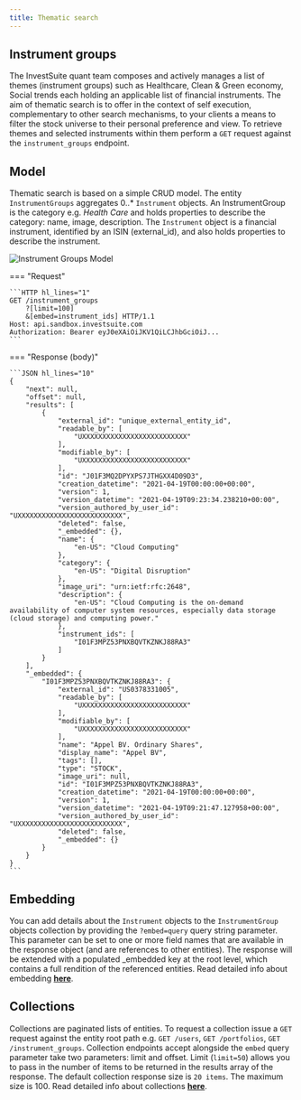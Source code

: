 ```yaml
---
title: Thematic search
---
```


## Instrument groups

The InvestSuite quant team composes and actively manages a list of themes (instrument groups) such as Healthcare, Clean & Green economy, Social trends each holding an applicable list of financial instruments. The aim of thematic search is to offer in the context of self execution, complementary to other search mechanisms, to your clients a means to filter the stock universe to their personal preference and view. To retrieve themes and selected instruments within them perform a `GET` request against the  `instrument_groups` endpoint.

## Model

Thematic search is based on a simple CRUD model. The entity `InstrumentGroups` aggregates 0..* `Instrument` objects. An InstrumentGroup is the category e.g. _Health Care_ and holds properties to describe the category: name, image, description. The `Instrument` object is a financial instrument, identified by an ISIN (external_id), and also holds properties to describe the instrument.

![Instrument Groups Model](../img/instrument_groups_model.jpg)

=== "Request"

    ```HTTP hl_lines="1"
    GET /instrument_groups 
        ?[limit=100]
        &[embed=instrument_ids] HTTP/1.1
    Host: api.sandbox.investsuite.com
    Authorization: Bearer eyJ0eXAiOiJKV1QiLCJhbGciOiJ...
    ```

=== "Response (body)"

    ```JSON hl_lines="10"
    {
        "next": null,
        "offset": null,
        "results": [
            {
                "external_id": "unique_external_entity_id",
                "readable_by": [
                    "UXXXXXXXXXXXXXXXXXXXXXXXXXX"
                ],
                "modifiable_by": [
                    "UXXXXXXXXXXXXXXXXXXXXXXXXXX"
                ],
                "id": "J01F3MQ2DPYXPS7JTHGXX4D09D3",
                "creation_datetime": "2021-04-19T00:00:00+00:00",
                "version": 1,
                "version_datetime": "2021-04-19T09:23:34.238210+00:00",
                "version_authored_by_user_id": "UXXXXXXXXXXXXXXXXXXXXXXXXXX",
                "deleted": false,
                "_embedded": {},
                "name": {
                    "en-US": "Cloud Computing"
                },
                "category": {
                    "en-US": "Digital Disruption"
                },
                "image_uri": "urn:ietf:rfc:2648",
                "description": {
                    "en-US": "Cloud Computing is the on-demand availability of computer system resources, especially data storage (cloud storage) and computing power."
                },
                "instrument_ids": [
                    "I01F3MPZ53PNXBQVTKZNKJ88RA3"
                ]
            }
        ],
        "_embedded": {
            "I01F3MPZ53PNXBQVTKZNKJ88RA3": {
                "external_id": "US0378331005",
                "readable_by": [
                    "UXXXXXXXXXXXXXXXXXXXXXXXXXX"
                ],
                "modifiable_by": [
                    "UXXXXXXXXXXXXXXXXXXXXXXXXXX"
                ],
                "name": "Appel BV. Ordinary Shares",
                "display_name": "Appel BV",
                "tags": [],
                "type": "STOCK",
                "image_uri": null,
                "id": "I01F3MPZ53PNXBQVTKZNKJ88RA3",
                "creation_datetime": "2021-04-19T00:00:00+00:00",
                "version": 1,
                "version_datetime": "2021-04-19T09:21:47.127958+00:00",
                "version_authored_by_user_id": "UXXXXXXXXXXXXXXXXXXXXXXXXXX",
                "deleted": false,
                "_embedded": {}
            }
        }
    }
    ```

## Embedding

You can add details about the `Instrument` objects to the `InstrumentGroup` objects collection by providing the `?embed=query` query string parameter. This parameter can be set to one or more field names that are available in the response object (and are references to other entities). The response will be extended with a populated _embedded key at the root level, which contains a full rendition of the referenced entities. Read detailed info about embedding **[here](../../advanced_topics/embedding/)**.

## Collections

Collections are paginated lists of entities. To request a collection issue a `GET` request against the entity root path e.g. `GET /users`, `GET /portfolios`, `GET /instrument_groups`. Collection endpoints accept alongside the `embed` query parameter take two parameters: limit and offset. Limit (`limit=50`) allows you to pass in the number of items to be returned in the results array of the response. The default collection response size is `20 items`. The maximum size is 100. Read detailed info about collections **[here](../../advanced_topics/collections/)**.